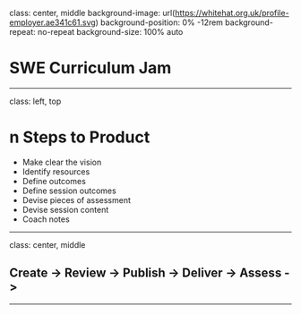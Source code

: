 class: center, middle
background-image: url(https://whitehat.org.uk/profile-employer.ae341c61.svg)
background-position: 0% -12rem
background-repeat: no-repeat
background-size: 100% auto

# SWE Curriculum Jam

---
class: left, top

# n Steps to Product

* Make clear the vision
* Identify resources
* Define outcomes
* Define session outcomes
* Devise pieces of assessment
* Devise session content
* Coach notes

---

class: center, middle

## Create -> Review -> Publish -> Deliver -> Assess ->

---